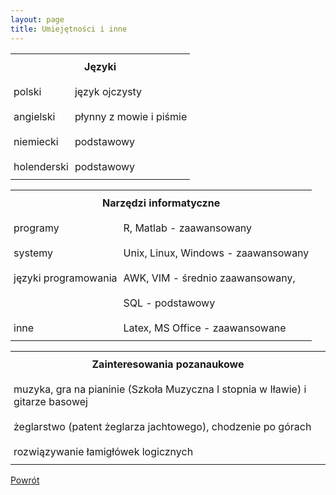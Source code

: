 ```yaml
---
layout: page
title: Umiejętności i inne
---
```


<style type="text/css">
.tg  {border-collapse:collapse;border-spacing:0;border-color:#ccc;border:none}
.tg td{padding:10px 5px;overflow:hidden;word-break:normal}
.tg th{padding:10px 5px;overflow:hidden;word-break:normal}
.tg .tg-9hbo{font-weight:bold;vertical-align:top}
.tg .tg-yw4l{vertical-align:top;text-align:left}
</style>
<table class="tg">
  <tr>
    <th class="tg-9hbo" colspan="2">Języki</th>
  </tr>
  <tr>
    <td class="tg-yw4l">polski</td>
    <td class="tg-yw4l">język ojczysty</td>
  </tr>
  <tr>
    <td class="tg-yw4l">angielski</td>
    <td class="tg-yw4l">płynny z mowie i piśmie</td>
  </tr>
  <tr>
    <td class="tg-yw4l">niemiecki</td>
    <td class="tg-yw4l">podstawowy</td>
  </tr>
  <tr>
    <td class="tg-yw4l">holenderski</td>
    <td class="tg-yw4l">podstawowy</td>
  </tr>
</table>

<table class="tg">
  <tr>
    <th class="tg-9hbo" colspan="2">Narzędzi informatyczne</th>
  </tr>
  <tr>
    <td class="tg-yw4l">programy</td>
    <td class="tg-yw4l">R, Matlab - zaawansowany</td>
  </tr>
  <tr>
    <td class="tg-yw4l">systemy</td>
    <td class="tg-yw4l">Unix, Linux, Windows - zaawansowany</td>
  </tr>
  <tr>
    <td class="tg-yw4l">języki programowania</td>
    <td class="tg-yw4l">AWK, VIM - średnio zaawansowany,</td>
  </tr>
  <tr>
    <td class="tg-yw4l"></td>
    <td class="tg-yw4l">SQL - podstawowy</td>
  </tr>
  <tr>
    <td class="tg-yw4l">inne</td>
    <td class="tg-yw4l">Latex, MS Office - zaawansowane</td>
  </tr>
</table>

<table class="tg">
  <tr>
    <th class="tg-9hbo">Zainteresowania pozanaukowe</th>
  </tr>
  <tr>
    <td class="tg-yw4l">muzyka, gra na pianinie (Szkoła Muzyczna I stopnia w Iławie) i gitarze basowej</td>
  </tr>
  <tr>
    <td class="tg-yw4l">żeglarstwo (patent żeglarza jachtowego), chodzenie po górach</td>
  </tr>
  <tr>
    <td class="tg-yw4l">rozwiązywanie łamigłówek logicznych</td>
  </tr>
 </table>

[Powrót](/cv)
